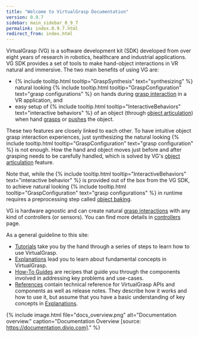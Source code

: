 ```yaml
---
title: "Welcome to VirtualGrasp Documentation"
version: 0.9.7
sidebar: main_sidebar_0_9_7
permalink: index.0.9.7.html
redirect_from: index.html
---
```


VirtualGrasp (VG) is a software development kit (SDK) developed from over eight years of research in robotics, healthcare and industrial applications.
VG SDK provides a set of tools to make hand-object interactions in VR natural and immersive. The two main benefits of using VG are:
* {% include tooltip.html tooltip="GraspSynthesis" text="synthesizing" %} natural looking {% include tooltip.html tooltip="GraspConfiguration" text="grasp configurations" %} on hands during [grasp interaction](grasp_interaction.0.9.7.html) in a VR application, and
* easy setup of {% include tooltip.html tooltip="InteractiveBehaviors" text="interactive behaviors" %} of an object (through [object articulation](object_articulation.0.9.7.html)) when hand [grasps](grasp_interaction.0.9.7.html) or [pushes](push_interaction.0.9.7.html) the object. 

These two features are closely linked to each other. 
To have intuitive object grasp interaction experiences, just synthesizing the natural looking 
{% include tooltip.html tooltip="GraspConfiguration" text="grasp configuration" %} is not enough. How the hand and object moves just before and after grasping needs to be carefully handled, which is solved by VG's [object articulation](object_articulation.0.9.7.html) feature.


Note that, while the {% include tooltip.html tooltip="InteractiveBehaviors" text="interactive behavior" %} is provided out of the box from the VG SDK, 
to achieve natural looking {% include tooltip.html tooltip="GraspConfiguration" text="grasp configurations" %} in runtime
requires a preprocessing step called [object baking](object_baking.0.9.7.html).

VG is hardware agnostic and can create natural [grasp interactions](grasp_interaction.0.9.7.html) with any kind of controllers (or sensors). 
You can find more details in [controllers](controllers.0.9.7.html) page.

As a general guideline to this site:

* [Tutorials](unity_get_started_installation.0.9.7.html) take you by the hand through a series of steps to learn how to use VirtualGrasp.
* [Explanations](controllers.0.9.7.html) lead you to learn about fundamental concepts in VirtualGrasp.
* [How-To Guides](unity_component_myvirtualgrasp.0.9.7.html) are recipes that guide you through the components involved in addressing key problems and use-cases.
* [References](virtualgrasp_unityapi.0.9.7.html) contain technical reference for VirtualGrasp APIs and components as well as release notes. They describe how it works and how to use it,
 but assume that you have a basic understanding of key concepts in [Explanations](controllers.0.9.7.html).

{% include image.html file="docs_overview.png" alt="Documentation overview." caption="Documentation Overview [source: https://documentation.divio.com]." %}